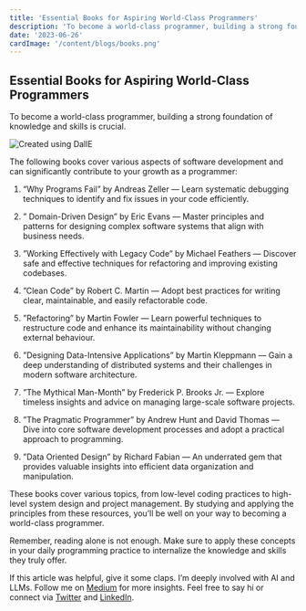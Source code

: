 ```yaml
---
title: 'Essential Books for Aspiring World-Class Programmers'
description: 'To become a world-class programmer, building a strong foundation of knowledge and skills is crucial. Here are some essential books that can help you achieve that goal.'
date: '2023-06-26'
cardImage: '/content/blogs/books.png'
---
```



## Essential Books for Aspiring World-Class Programmers

To become a world-class programmer, building a strong foundation of knowledge and skills is crucial.

![Created using DallE](https://cdn-images-1.medium.com/max/3584/1*DNMKNTZ4co7YGn-A195-7Q.jpeg)

The following books cover various aspects of software development and can significantly contribute to your growth as a programmer:

1. “Why Programs Fail” by Andreas Zeller
   — Learn systematic debugging techniques to identify and fix issues in your code efficiently.

2. ” Domain-Driven Design” by Eric Evans
   — Master principles and patterns for designing complex software systems that align with business needs.

3. ”Working Effectively with Legacy Code” by Michael Feathers
   — Discover safe and effective techniques for refactoring and improving existing codebases.

4. ”Clean Code” by Robert C. Martin
   — Adopt best practices for writing clear, maintainable, and easily refactorable code.

5. ”Refactoring” by Martin Fowler
   — Learn powerful techniques to restructure code and enhance its maintainability without changing external behaviour.

6. ”Designing Data-Intensive Applications” by Martin Kleppmann
   — Gain a deep understanding of distributed systems and their challenges in modern software architecture.

7. ”The Mythical Man-Month” by Frederick P. Brooks Jr.
   — Explore timeless insights and advice on managing large-scale software projects.

8. ”The Pragmatic Programmer” by Andrew Hunt and David Thomas
   — Dive into core software development processes and adopt a practical approach to programming.

9. ”Data Oriented Design” by Richard Fabian
   — An underrated gem that provides valuable insights into efficient data organization and manipulation.

These books cover various topics, from low-level coding practices to high-level system design and project management. By studying and applying the principles from these resources, you’ll be well on your way to becoming a world-class programmer.

Remember, reading alone is not enough. Make sure to apply these concepts in your daily programming practice to internalize the knowledge and skills they truly offer.

If this article was helpful, give it some claps. I’m deeply involved with AI and LLMs. Follow me on [Medium](https://onlyoneaman.medium.com/) for more insights.
Feel free to say hi or connect via [Twitter](https://twitter.com/onlyoneaman) and [LinkedIn](https://www.linkedin.com/in/onlyoneaman/).
